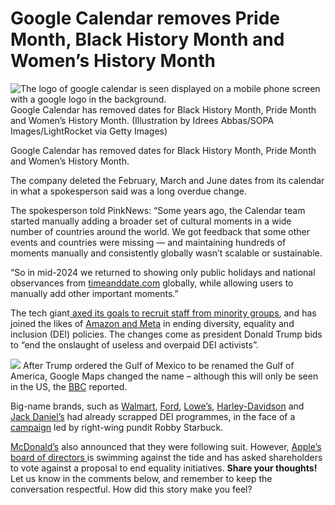 # Google Calendar removes Pride Month, Black History Month and Women’s History Month
![The logo of google calendar is seen displayed on a mobile phone screen with a google logo in the background.](https://www.thepinknews.com/wp-content/uploads/2025/02/Google-Calendar-.jpg?w=792&h=416&crop=1)
Google Calendar has removed dates for Black History Month, Pride Month and Women’s History Month. (Illustration by Idrees Abbas/SOPA Images/LightRocket via Getty Images)

Google Calendar has removed dates for Black History Month, Pride Month and Women’s History Month.

The company deleted the February, March and June dates from its calendar in what a spokesperson said was a long overdue change.

The spokesperson told PinkNews: “Some years ago, the Calendar team started manually adding a broader set of cultural moments in a wide number of countries around the world. We got feedback that some other events and countries were missing — and maintaining hundreds of moments manually and consistently globally wasn’t scalable or sustainable.

“So in mid-2024 we returned to showing only public holidays and national observances from [timeanddate.com](https://urldefense.com/v3/__http:/timeanddate.com__;!!FMox2LFwyA!s4cvYZXEQgztRieCttSeTl28fd4DhK6bXo3Iyeoh1ZhJvPsOn4LBmEbpwsiwltDlOHB7WgDRXUj_MaJOzO0jEvGv$) globally, while allowing users to manually add other important moments.”

The tech giant[ axed its goals to recruit staff from minority groups](https://www.thepinknews.com/2025/02/06/google-dei-trump/), and has joined the likes of [Amazon and Meta](https://www.thepinknews.com/2025/01/13/meta-and-amazon-rolling-back-dei-initiatives-donald-trump/) in ending diversity, equality and inclusion (DEI) policies. The changes come as president Donald Trump bids to “end the onslaught of useless and overpaid DEI activists”.

![](https://www.thepinknews.com/wp-content/uploads/2025/02/Google-DEI.jpg?w=1024)
After Trump ordered the Gulf of Mexico to be renamed the Gulf of America, Google Maps changed the name – although this will only be seen in the US, the [BBC](https://www.bbc.co.uk/news/articles/c8634nwxd46o) reported.

Big-name brands, such as [Walmart](https://www.thepinknews.com/2024/11/26/walmart-dei-policies-scrap-robby-starbuck/), [Ford](https://www.thepinknews.com/2024/08/30/ford-lgbtq/), [Lowe’s](https://www.thepinknews.com/2024/08/28/lowes-dei-lgbtq-robby-starbuck/), [Harley-Davidson](https://www.thepinknews.com/2024/08/21/harley-davidson-lgbtq-dei-statement-robby-starbuck/) and [Jack Daniel’s](https://www.thepinknews.com/2024/08/26/jack-daniels-dei-robby-starbuck/) had already scrapped DEI programmes, in the face of a [campaign](https://www.thepinknews.com/2024/09/20/how-dei-became-the-latest-battleground-in-the-rights-war-on-woke/#page/3) led by right-wing pundit Robby Starbuck.

[McDonald’s](https://www.thepinknews.com/2025/01/08/mcdonalds-reverses-dei-practices/) also announced that they were following suit. However, [Apple’s board of directors ](https://www.thepinknews.com/2025/01/13/apple-dei-investors-diversity/)is swimming against the tide and has asked shareholders to vote against a proposal to end equality initiatives.
**Share your thoughts!** Let us know in the comments below, and remember to keep the conversation respectful.
How did this story make you feel?